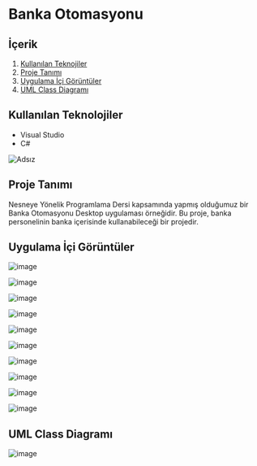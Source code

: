 # Banka Otomasyonu

## İçerik

1. [Kullanılan Teknojiler](https://github.com/mehmetaydintr/Banka_Otomasyonu#kullan%C4%B1lan-teknolojiler)
2. [Proje Tanımı](https://github.com/mehmetaydintr/Banka_Otomasyonu#proje-tan%C4%B1m%C4%B1)
3. [Uygulama İçi Görüntüler](https://github.com/mehmetaydintr/Banka_Otomasyonu#uygulama-i%CC%87%C3%A7i-g%C3%B6r%C3%BCnt%C3%BCler)
4. [UML Class Diagramı](https://github.com/mehmetaydintr/Banka_Otomasyonu#uml-class-diagram%C4%B1)

## Kullanılan Teknolojiler

  + Visual Studio
  + C#

![Adsız](https://huseyinyaman.com/wp-content/uploads/2020/01/VisualStudioCLogo.png)


## Proje Tanımı

Nesneye Yönelik Programlama Dersi kapsamında yapmış olduğumuz bir Banka Otomasyonu Desktop uygulaması örneğidir. Bu proje, banka personelinin banka içerisinde kullanabileceği bir projedir.

## Uygulama İçi Görüntüler

![image](https://user-images.githubusercontent.com/37263322/116911073-0f0f8000-ac4f-11eb-8f46-eb489de663f9.png "Giriş Ekranı")
  
![image](https://user-images.githubusercontent.com/37263322/116911102-13d43400-ac4f-11eb-9676-9c0224dac876.png "Müşeri Ekleme")
  
![image](https://user-images.githubusercontent.com/37263322/116911140-1fbff600-ac4f-11eb-92c3-4bcdd2d78a33.png "Hesap Açma")

![image](https://user-images.githubusercontent.com/37263322/116911164-25b5d700-ac4f-11eb-948d-f9391c8d05c6.png "Para Yatırma")

![image](https://user-images.githubusercontent.com/37263322/116911221-3cf4c480-ac4f-11eb-8eb4-8470f6eab6a7.png "Para Çekme")

![image](https://user-images.githubusercontent.com/37263322/116911238-40884b80-ac4f-11eb-9881-9915e397d255.png "Para Transfer Etme")

![image](https://user-images.githubusercontent.com/37263322/116911272-4f6efe00-ac4f-11eb-81e7-9df57ccc70fb.png "Hesap Özeti")

![image](https://user-images.githubusercontent.com/37263322/116911293-57c73900-ac4f-11eb-8ae7-3d21dce80cdb.png "Banka Raporu")

![image](https://user-images.githubusercontent.com/37263322/116911321-60b80a80-ac4f-11eb-9914-34f2b57ecf46.png "Müşteri Listesi")

![image](https://user-images.githubusercontent.com/37263322/116911340-69a8dc00-ac4f-11eb-8e13-52cdacebf119.png "Hesap Kapatma")

## UML Class Diagramı

![image](https://user-images.githubusercontent.com/37263322/116911403-87764100-ac4f-11eb-8f8f-c6110fbd5254.png "UML Class Diagramı")



